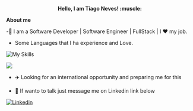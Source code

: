 
<p align="center"><b>Hello, I am Tiago Neves! :muscle: </b><p/> 

**About me**

 -💼 I am a Software Developer | Software Engineer | FullStack | I ❤️ my job.
 
- Some Languages that I ha experience and Love.

![My Skills](https://skills.thijs.gg/icons?i=cs,angular,nodejs,css,js,jquery,html,react&theme=dark)

<img align="center" src="https://github-readme-stats.vercel.app/api/top-langs/?username=tiagorockman&layout=compact&theme=buefy&hide_border=true" /></a> 

- :airplane: Looking for an international opportunity and preparing me for this

 - :calling: If wanto to talk just message me on Linkedin link below
 
<p>
 
  <a href="https://www.linkedin.com/in/tiago--neves/">
    <img align="center" src="https://content.linkedin.com/content/dam/me/business/en-us/amp/brand-site/v2/bg/LI-Bug.svg.original.svg" alt="Linkedin"/>
  </a>
</p>
